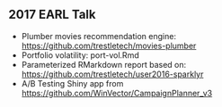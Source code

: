 
## 2017 EARL Talk

 - Plumber movies recommendation engine: https://github.com/trestletech/movies-plumber
 - Portfolio volatility: port-vol.Rmd
 - Parameterized RMarkdown report based on: https://github.com/trestletech/user2016-sparklyr
 - A/B Testing Shiny app from https://github.com/WinVector/CampaignPlanner_v3 
